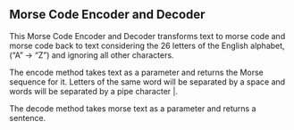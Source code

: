 ## Morse Code Encoder and Decoder

This Morse Code Encoder and Decoder transforms text to morse code and morse code back to text
considering the 26 letters of the English alphabet, (“A” -> “Z”) and ignoring all other characters.

The encode method takes text as a parameter and returns the Morse sequence for it.
Letters of the same word will be separated by a space and words will be separated by a pipe character |.

The decode method takes morse text as a parameter and returns a sentence.
